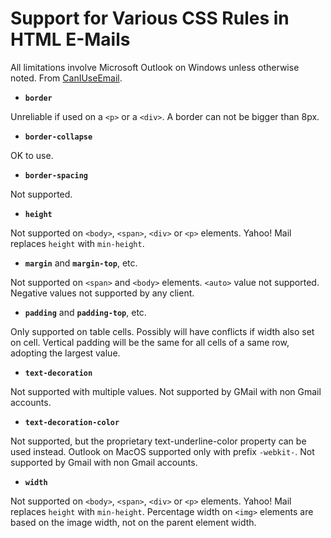# Support for Various CSS Rules in HTML E-Mails

All limitations involve Microsoft Outlook on Windows unless otherwise noted. From [CanIUseEmail](https://www.caniemail.com).

- **`border`**

Unreliable if used on a `<p>` or a `<div>`. A border can not be bigger than 8px.

- **`border-collapse`**

OK to use.

- **`border-spacing`**

Not supported.

- **`height`**

Not supported on `<body>`, `<span>`, `<div>` or `<p>` elements. Yahoo! Mail replaces `height` with `min-height`.

- **`margin`** and **`margin-top`**, etc.

Not supported on `<span>` and `<body>` elements. `<auto>` value not supported. Negative values not supported by any client.

- **`padding`** and **`padding-top`**, etc.

Only supported on table cells. Possibly will have conflicts if width also set on cell. Vertical padding will be the same for all cells of a same row, adopting the largest value.

- **`text-decoration`**

Not supported with multiple values. Not supported by GMail with non Gmail accounts.

- **`text-decoration-color`**

Not supported, but the proprietary text-underline-color property can be used instead. Outlook on MacOS supported only with prefix `-webkit-`. Not supported by Gmail with non Gmail accounts.

- **`width`**

Not supported on `<body>`, `<span>`, `<div>` or `<p>` elements. Yahoo! Mail replaces `height` with `min-height`. Percentage width on `<img>` elements are based on the image width, not on the parent element width.
